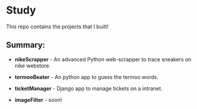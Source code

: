 # Study

This repo contains the projects that I built!

## Summary:
  * **nikeScrapper** - An advanced Python web-scrapper to trace sneakers on nike webstore.

  * **termooBeater** - An python app to guess the termoo words.

  * **ticketManager** - Django app to manage tickets on a intranet.

  * **imageFilter** - soon!
